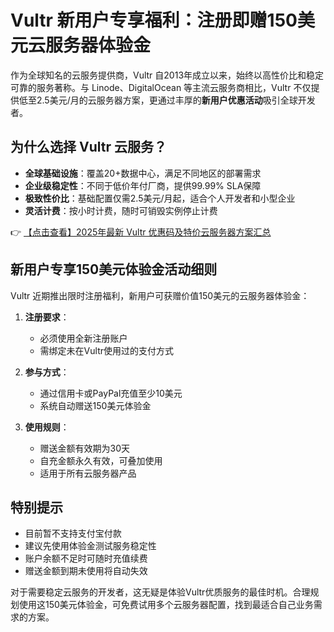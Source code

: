 # Vultr 新用户专享福利：注册即赠150美元云服务器体验金

作为全球知名的云服务提供商，Vultr 自2013年成立以来，始终以高性价比和稳定可靠的服务著称。与 Linode、DigitalOcean 等主流云服务商相比，Vultr 不仅提供低至2.5美元/月的云服务器方案，更通过丰厚的**新用户优惠活动**吸引全球开发者。

## 为什么选择 Vultr 云服务？

- **全球基础设施**：覆盖20+数据中心，满足不同地区的部署需求
- **企业级稳定性**：不同于低价年付厂商，提供99.99% SLA保障
- **极致性价比**：基础配置仅需2.5美元/月起，适合个人开发者和小型企业
- **灵活计费**：按小时计费，随时可销毁实例停止计费

👉 [【点击查看】2025年最新 Vultr 优惠码及特价云服务器方案汇总](https://bit.ly/VuLtr)

## 新用户专享150美元体验金活动细则

Vultr 近期推出限时注册福利，新用户可获赠价值150美元的云服务器体验金：

1. **注册要求**：
   - 必须使用全新注册账户
   - 需绑定未在Vultr使用过的支付方式

2. **参与方式**：
   - 通过信用卡或PayPal充值至少10美元
   - 系统自动赠送150美元体验金

3. **使用规则**：
   - 赠送金额有效期为30天
   - 自充金额永久有效，可叠加使用
   - 适用于所有云服务器产品

## 特别提示

- 目前暂不支持支付宝付款
- 建议先使用体验金测试服务稳定性
- 账户余额不足时可随时充值续费
- 赠送金额到期未使用将自动失效

对于需要稳定云服务的开发者，这无疑是体验Vultr优质服务的最佳时机。合理规划使用这150美元体验金，可免费试用多个云服务器配置，找到最适合自己业务需求的方案。